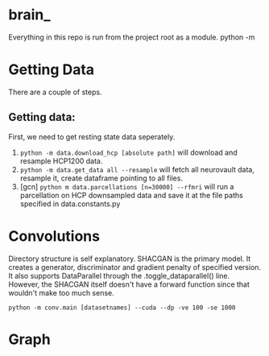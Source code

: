 # brain_

Everything in this repo is run from the project root as a module.
python -m <module>


# Getting Data
There are a couple of steps.
## Getting data:
First, we need to get resting state data seperately.
1. `python -m data.download_hcp [absolute path]` will download and resample HCP1200 data.
2. `python -m data.get_data all --resample` will fetch all neurovault data, resample it, create dataframe pointing to all files.
3. [gcn] `python m data.parcellations [n=30000] --rfmri` will run a parcellation on HCP downsampled data and save it at the file paths specified in data.constants.py


# Convolutions
Directory structure is self explanatory.
SHACGAN is the primary model. It creates a generator, discriminator and gradient penalty of specified version. It also supports DataParallel through the .toggle_dataparallel() line.
However, the SHACGAN itself doesn't have a forward function since that wouldn't make too much sense.
```
python -m conv.main [datasetnames] --cuda --dp -ve 100 -se 1000
```

# Graph
